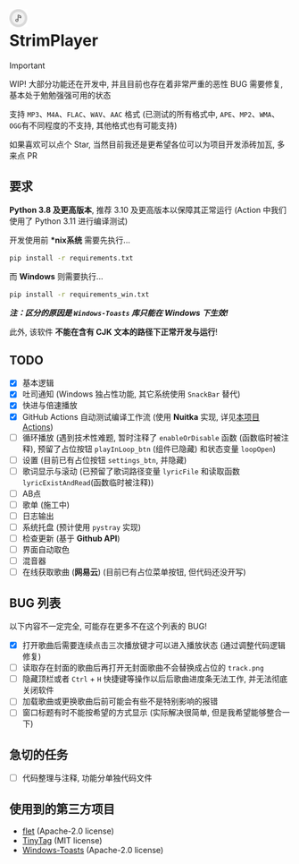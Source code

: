 <img width="32" height="32" align="left" style="float: left; margin: 0 10px 0 0;" alt="StrimPlayer Logo" src="https://github.com/WhatDamon/Simplay-Player/blob/main/asset/simplay.png">  

# StrimPlayer

> [!IMPORTANT]  
> WIP! 大部分功能还在开发中, 并且目前也存在着非常严重的恶性 BUG 需要修复, 基本处于勉勉强强可用的状态

支持 `MP3`、`M4A`、`FLAC`、`WAV`、`AAC` 格式 (已测试的所有格式中, `APE`、`MP2`、`WMA`、`OGG`有不同程度的不支持, 其他格式也有可能支持)

如果喜欢可以点个 Star, 当然目前我还是更希望各位可以为项目开发添砖加瓦, 多来点 PR

## 要求

__Python 3.8 及更高版本__, 推荐 3.10 及更高版本以保障其正常运行 (Action 中我们使用了 Python 3.11 进行编译测试)

开发使用前 __*nix系统__ 需要先执行...

~~~Bash
pip install -r requirements.txt
~~~

而 __Windows__ 则需要执行...

~~~Bash
pip install -r requirements_win.txt
~~~

___注：区分的原因是 `Windows-Toasts` 库只能在 Windows 下生效!___

此外, 该软件 __不能在含有 CJK 文本的路径下正常开发与运行__!

## TODO

- [x] 基本逻辑
- [x] 吐司通知 (Windows 独占性功能, 其它系统使用 `SnackBar` 替代)
- [x] 快进与倍速播放
- [x] GitHub Actions 自动测试编译工作流 (使用 __Nuitka__ 实现, 详见[本项目 Actions](https://github.com/WhatDamon/Simplay-Player/actions))
- [ ] 循环播放 (遇到技术性难题, 暂时注释了 `enableOrDisable` 函数 (函数临时被注释), 预留了占位按钮 `playInLoop_btn` (组件已隐藏) 和状态变量 `loopOpen`)
- [ ] 设置 (目前已有占位按钮 `settings_btn`, 并隐藏)
- [ ] 歌词显示与滚动 (已预留了歌词路径变量 `lyricFile` 和读取函数 `lyricExistAndRead`(函数临时被注释))
- [ ] AB点
- [ ] 歌单 (施工中)
- [ ] 日志输出
- [ ] 系统托盘 (预计使用 `pystray` 实现)
- [ ] 检查更新 (基于 __Github API__)
- [ ] 界面自动取色
- [ ] 混音器
- [ ] 在线获取歌曲 (__网易云__) (目前已有占位菜单按钮, 但代码还没开写)

## BUG 列表

以下内容不一定完全, 可能存在更多不在这个列表的 BUG!

- [x] 打开歌曲后需要连续点击三次播放键才可以进入播放状态 (通过调整代码逻辑修复)
- [ ] 读取存在封面的歌曲后再打开无封面歌曲不会替换成占位的 `track.png`
- [ ] 隐藏顶栏或者 `Ctrl` + `H` 快捷键等操作以后后歌曲进度条无法工作, 并无法彻底关闭软件
- [ ] 加载歌曲或更换歌曲后前可能会有些不是特别影响的报错
- [ ] 窗口标题有时不能按希望的方式显示 (实际解决很简单, 但是我希望能够整合一下)

## 急切的任务

- [ ] 代码整理与注释, 功能分单独代码文件

## 使用到的第三方项目

- [flet](https://github.com/flet-dev/flet) (Apache-2.0 license)
- [TinyTag](https://github.com/devsnd/tinytag) (MIT license)
- [Windows-Toasts](https://github.com/DatGuy1/Windows-Toasts) (Apache-2.0 license)
